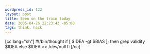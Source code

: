 ```yaml
--- 
wordpress_id: 122
layout: post
title: Seen on the train today
date: 2005-04-26 22:23:43 -05:00
tags: think, hack
---
```

[cc lang="sh"]
#!/bin/thought
if [ $IDEA -gt $BIAS ]; then
grep validity $IDEA
else
$IDEA &gt;&gt; /dev/null
fi
[/cc]
